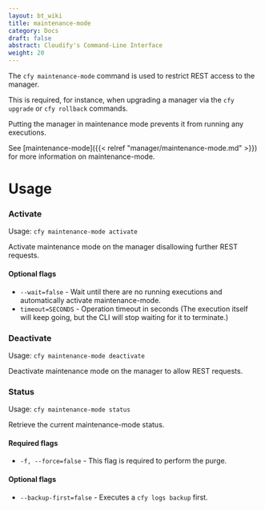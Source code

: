 ```yaml
---
layout: bt_wiki
title: maintenance-mode
category: Docs
draft: false
abstract: Cloudify's Command-Line Interface
weight: 20
---
```


The `cfy maintenance-mode` command is used to restrict REST access to the manager.

This is required, for instance, when upgrading a manager via the `cfy upgrade` or `cfy rollback` commands.

Putting the manager in maintenance mode prevents it from running any executions.

See [maintenance-mode]({{< relref "manager/maintenance-mode.md" >}}) for more information on maintenance-mode.

# Usage

### Activate

Usage: `cfy maintenance-mode activate`

Activate maintenance mode on the manager disallowing further REST requests.

#### Optional flags

* `--wait=false` - Wait until there are no running executions and automatically activate maintenance-mode.
* `timeout=SECONDS` - Operation timeout in seconds (The execution itself will keep going, but the CLI will stop waiting for it to terminate.)

### Deactivate

Usage: `cfy maintenance-mode deactivate` 

Deactivate maintenance mode on the manager to allow REST requests.

### Status

Usage: `cfy maintenance-mode status`

Retrieve the current maintenance-mode status.

#### Required flags

* `-f, --force=false` - This flag is required to perform the purge.

#### Optional flags

* `--backup-first=false` - Executes a `cfy logs backup` first.